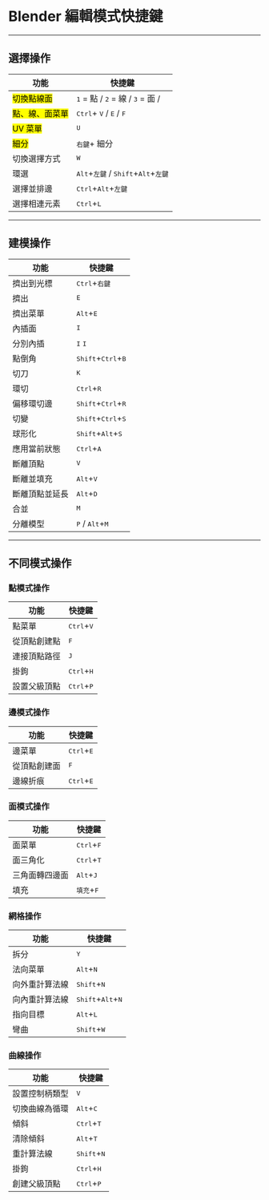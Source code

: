 # Blender 編輯模式快捷鍵

---

## 選擇操作

| 功能                        | 快捷鍵                                                                           |
| --------------------------- | -------------------------------------------------------------------------------- |
| <mark>切換點線面</mark>     | <kbd>1</kbd> = 點 / <kbd>2</kbd> = 線 / <kbd>3</kbd> = 面 /                      |
| <mark>點、線、面菜單</mark> | <kbd>Ctrl</kbd>+ <kbd>V</kbd> / <kbd>E</kbd> / <kbd>F</kbd>                      |
| <mark>UV 菜單</mark>        | <kbd>U</kbd>                                                                     |
| <mark>細分</mark>           | <kbd>右鍵</kbd>+ 細分                                                            |
| 切換選擇方式                | <kbd>W</kbd>                                                                     |
| 環選                        | <kbd>Alt</kbd>+<kbd>左鍵</kbd> / <kbd>Shift</kbd>+<kbd>Alt</kbd>+<kbd>左鍵</kbd> |
| 選擇並排邊                  | <kbd>Ctrl</kbd>+<kbd>Alt</kbd>+<kbd>左鍵</kbd>                                   |
| 選擇相連元素                | <kbd>Ctrl</kbd>+<kbd>L</kbd>                                                     |

---

## 建模操作

| 功能           | 快捷鍵                                        |
| -------------- | --------------------------------------------- |
| 擠出到光標     | <kbd>Ctrl</kbd>+<kbd>右鍵</kbd>               |
| 擠出           | <kbd>E</kbd>                                  |
| 擠出菜單       | <kbd>Alt</kbd>+<kbd>E</kbd>                   |
| 內插面         | <kbd>I</kbd>                                  |
| 分別內插       | <kbd>I</kbd> <kbd>I</kbd>                     |
| 點倒角         | <kbd>Shift</kbd>+<kbd>Ctrl</kbd>+<kbd>B</kbd> |
| 切刀           | <kbd>K</kbd>                                  |
| 環切           | <kbd>Ctrl</kbd>+<kbd>R</kbd>                  |
| 偏移環切邊     | <kbd>Shift</kbd>+<kbd>Ctrl</kbd>+<kbd>R</kbd> |
| 切變           | <kbd>Shift</kbd>+<kbd>Ctrl</kbd>+<kbd>S</kbd> |
| 球形化         | <kbd>Shift</kbd>+<kbd>Alt</kbd>+<kbd>S</kbd>  |
| 應用當前狀態   | <kbd>Ctrl</kbd>+<kbd>A</kbd>                  |
| 斷離頂點       | <kbd>V</kbd>                                  |
| 斷離並填充     | <kbd>Alt</kbd>+<kbd>V</kbd>                   |
| 斷離頂點並延長 | <kbd>Alt</kbd>+<kbd>D</kbd>                   |
| 合並           | <kbd>M</kbd>                                  |
| 分離模型       | <kbd>P</kbd> / <kbd>Alt</kbd>+<kbd>M</kbd>    |

---

## 不同模式操作

### 點模式操作

| 功能         | 快捷鍵                       |
| ------------ | ---------------------------- |
| 點菜單       | <kbd>Ctrl</kbd>+<kbd>V</kbd> |
| 從頂點創建點 | <kbd>F</kbd>                 |
| 連接頂點路徑 | <kbd>J</kbd>                 |
| 掛鉤         | <kbd>Ctrl</kbd>+<kbd>H</kbd> |
| 設置父級頂點 | <kbd>Ctrl</kbd>+<kbd>P</kbd> |

### 邊模式操作

| 功能         | 快捷鍵                       |
| ------------ | ---------------------------- |
| 邊菜單       | <kbd>Ctrl</kbd>+<kbd>E</kbd> |
| 從頂點創建面 | <kbd>F</kbd>                 |
| 邊線折痕     | <kbd>Ctrl</kbd>+<kbd>E</kbd> |

### 面模式操作

| 功能           | 快捷鍵                       |
| -------------- | ---------------------------- |
| 面菜單         | <kbd>Ctrl</kbd>+<kbd>F</kbd> |
| 面三角化       | <kbd>Ctrl</kbd>+<kbd>T</kbd> |
| 三角面轉四邊面 | <kbd>Alt</kbd>+<kbd>J</kbd>  |
| 填充           | <kbd>填充</kbd>+<kbd>F</kbd> |

### 網格操作

| 功能           | 快捷鍵                                       |
| -------------- | -------------------------------------------- |
| 拆分           | <kbd>Y</kbd>                                 |
| 法向菜單       | <kbd>Alt</kbd>+<kbd>N</kbd>                  |
| 向外重計算法線 | <kbd>Shift</kbd>+<kbd>N</kbd>                |
| 向內重計算法線 | <kbd>Shift</kbd>+<kbd>Alt</kbd>+<kbd>N</kbd> |
| 指向目標       | <kbd>Alt</kbd>+<kbd>L</kbd>                  |
| 彎曲           | <kbd>Shift</kbd>+<kbd>W</kbd>                |

### 曲線操作

| 功能           | 快捷鍵                        |
| -------------- | ----------------------------- |
| 設置控制柄類型 | <kbd>V</kbd>                  |
| 切換曲線為循環 | <kbd>Alt</kbd>+<kbd>C</kbd>   |
| 傾斜           | <kbd>Ctrl</kbd>+<kbd>T</kbd>  |
| 清除傾斜       | <kbd>Alt</kbd>+<kbd>T</kbd>   |
| 重計算法線     | <kbd>Shift</kbd>+<kbd>N</kbd> |
| 掛鉤           | <kbd>Ctrl</kbd>+<kbd>H</kbd>  |
| 創建父級頂點   | <kbd>Ctrl</kbd>+<kbd>P</kbd>  |
